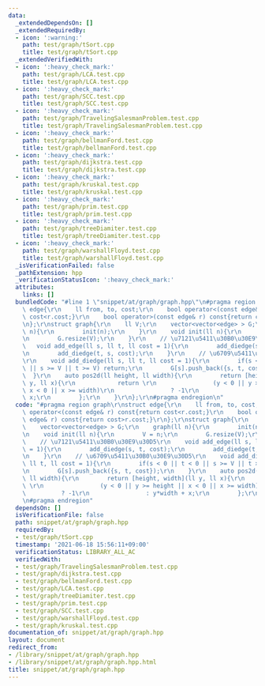 ```yaml
---
data:
  _extendedDependsOn: []
  _extendedRequiredBy:
  - icon: ':warning:'
    path: test/graph/tSort.cpp
    title: test/graph/tSort.cpp
  _extendedVerifiedWith:
  - icon: ':heavy_check_mark:'
    path: test/graph/LCA.test.cpp
    title: test/graph/LCA.test.cpp
  - icon: ':heavy_check_mark:'
    path: test/graph/SCC.test.cpp
    title: test/graph/SCC.test.cpp
  - icon: ':heavy_check_mark:'
    path: test/graph/TravelingSalesmanProblem.test.cpp
    title: test/graph/TravelingSalesmanProblem.test.cpp
  - icon: ':heavy_check_mark:'
    path: test/graph/bellmanFord.test.cpp
    title: test/graph/bellmanFord.test.cpp
  - icon: ':heavy_check_mark:'
    path: test/graph/dijkstra.test.cpp
    title: test/graph/dijkstra.test.cpp
  - icon: ':heavy_check_mark:'
    path: test/graph/kruskal.test.cpp
    title: test/graph/kruskal.test.cpp
  - icon: ':heavy_check_mark:'
    path: test/graph/prim.test.cpp
    title: test/graph/prim.test.cpp
  - icon: ':heavy_check_mark:'
    path: test/graph/treeDiamiter.test.cpp
    title: test/graph/treeDiamiter.test.cpp
  - icon: ':heavy_check_mark:'
    path: test/graph/warshallFloyd.test.cpp
    title: test/graph/warshallFloyd.test.cpp
  _isVerificationFailed: false
  _pathExtension: hpp
  _verificationStatusIcon: ':heavy_check_mark:'
  attributes:
    links: []
  bundledCode: "#line 1 \"snippet/at/graph/graph.hpp\"\n#pragma region graph\r\nstruct\
    \ edge{\r\n    ll from, to, cost;\r\n    bool operator<(const edge& r) const{return\
    \ cost<r.cost;}\r\n    bool operator>(const edge& r) const{return cost>r.cost;}\r\
    \n};\r\nstruct graph{\r\n    ll V;\r\n    vector<vector<edge> > G;\r\n    graph(ll\
    \ n){\r\n        init(n);\r\n    }\r\n    void init(ll n){\r\n        V = n;\r\
    \n        G.resize(V);\r\n    }\r\n    // \u7121\u5411\u30B0\u30E9\u30D5\r\n \
    \   void add_edge(ll s, ll t, ll cost = 1){\r\n        add_diedge(s, t, cost);\r\
    \n        add_diedge(t, s, cost);\r\n    }\r\n    // \u6709\u5411\u30B0\u30E9\u30D5\
    \r\n    void add_diedge(ll s, ll t, ll cost = 1){\r\n        if(s < 0 || t < 0\
    \ || s >= V || t >= V) return;\r\n        G[s].push_back({s, t, cost});\r\n  \
    \  }\r\n    auto pos2d(ll height, ll width){\r\n        return [height, width](ll\
    \ y, ll x){\r\n            return \r\n                (y < 0 || y >= height ||\
    \ x < 0 || x >= width)\r\n                ? -1\r\n                : y*width +\
    \ x;\r\n        };\r\n    }\r\n};\r\n#pragma endregion\n"
  code: "#pragma region graph\r\nstruct edge{\r\n    ll from, to, cost;\r\n    bool\
    \ operator<(const edge& r) const{return cost<r.cost;}\r\n    bool operator>(const\
    \ edge& r) const{return cost>r.cost;}\r\n};\r\nstruct graph{\r\n    ll V;\r\n\
    \    vector<vector<edge> > G;\r\n    graph(ll n){\r\n        init(n);\r\n    }\r\
    \n    void init(ll n){\r\n        V = n;\r\n        G.resize(V);\r\n    }\r\n\
    \    // \u7121\u5411\u30B0\u30E9\u30D5\r\n    void add_edge(ll s, ll t, ll cost\
    \ = 1){\r\n        add_diedge(s, t, cost);\r\n        add_diedge(t, s, cost);\r\
    \n    }\r\n    // \u6709\u5411\u30B0\u30E9\u30D5\r\n    void add_diedge(ll s,\
    \ ll t, ll cost = 1){\r\n        if(s < 0 || t < 0 || s >= V || t >= V) return;\r\
    \n        G[s].push_back({s, t, cost});\r\n    }\r\n    auto pos2d(ll height,\
    \ ll width){\r\n        return [height, width](ll y, ll x){\r\n            return\
    \ \r\n                (y < 0 || y >= height || x < 0 || x >= width)\r\n      \
    \          ? -1\r\n                : y*width + x;\r\n        };\r\n    }\r\n};\r\
    \n#pragma endregion"
  dependsOn: []
  isVerificationFile: false
  path: snippet/at/graph/graph.hpp
  requiredBy:
  - test/graph/tSort.cpp
  timestamp: '2021-06-18 15:56:11+09:00'
  verificationStatus: LIBRARY_ALL_AC
  verifiedWith:
  - test/graph/TravelingSalesmanProblem.test.cpp
  - test/graph/dijkstra.test.cpp
  - test/graph/bellmanFord.test.cpp
  - test/graph/LCA.test.cpp
  - test/graph/treeDiamiter.test.cpp
  - test/graph/prim.test.cpp
  - test/graph/SCC.test.cpp
  - test/graph/warshallFloyd.test.cpp
  - test/graph/kruskal.test.cpp
documentation_of: snippet/at/graph/graph.hpp
layout: document
redirect_from:
- /library/snippet/at/graph/graph.hpp
- /library/snippet/at/graph/graph.hpp.html
title: snippet/at/graph/graph.hpp
---
```

